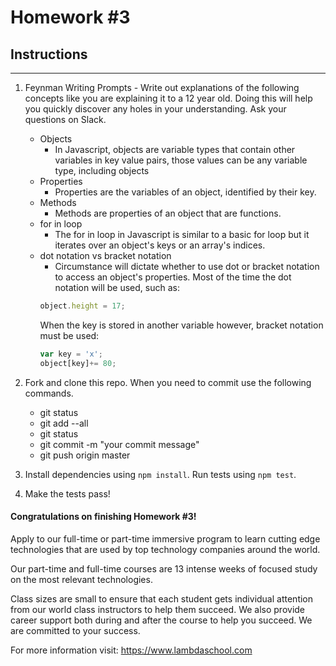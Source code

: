 # Homework #3

## Instructions
---
1. Feynman Writing Prompts - Write out explanations of the following concepts like you are explaining it to a 12 year old.  Doing this will help you quickly discover any holes in your understanding.  Ask your questions on Slack.
		
	* Objects
		* In Javascript, objects are variable types that contain other variables in key value pairs, those values can be any variable type, including objects
	* Properties
		* Properties are the variables of an object, identified by their key.
	* Methods
		* Methods are properties of an object that are functions.
	* for in loop
		* The for in loop in Javascript is similar to a basic for loop but it iterates over an object's keys or an array's indices.
	* dot notation vs bracket notation
		* Circumstance will dictate whether to use dot or bracket notation to access an object's properties. Most of the time the dot notation will be used, such as:
		``` js
		object.height = 17;
		```
		When the key is stored in another variable however, bracket notation must be used:
		``` js
		var key = 'x';
		object[key]+= 80;
		```


2. Fork and clone this repo.  When you need to commit use the following commands.
		
	* git status
	* git add --all
	* git status
	* git commit -m "your commit message"
	* git push origin master

3. Install dependencies using `npm install`.  Run tests using `npm test`.

4. Make the tests pass!



#### Congratulations on finishing Homework #3!
Apply to our full-time or part-time immersive program to learn cutting edge technologies that are used by top technology companies around the world.

Our part-time and full-time courses are 13 intense weeks of focused study on the most relevant technologies.  

Class sizes are small to ensure that each student gets individual attention from our world class instructors to help them succeed.  We also provide career support both during and after the course to help you succeed.  We are committed to your success.

For more information visit: https://www.lambdaschool.com
